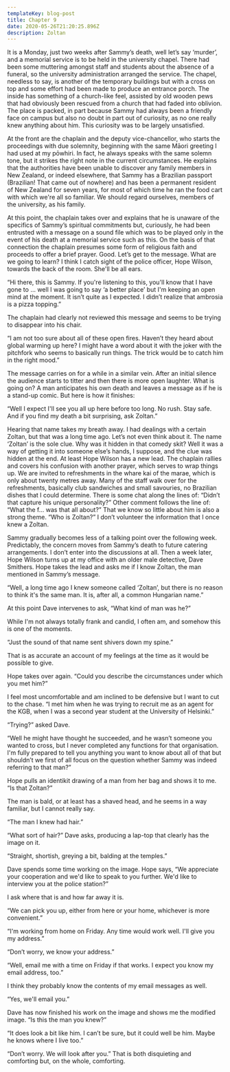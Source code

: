 ```yaml
---
templateKey: blog-post
title: Chapter 9
date: 2020-05-26T21:20:25.896Z
description: Zoltan
---
```

It is a Monday, just two weeks after Sammy’s death, well let’s say ‘murder’, and a memorial service is to be held in the university chapel. There had been some muttering amongst staff and students about the absence of a funeral, so the university administration arranged the service. The chapel, needless to say, is another of the temporary buildings but with a cross on top and some effort had been made to produce an entrance porch. The inside has something of a church-like feel, assisted by old wooden pews that had obviously been rescued from a church that had faded into oblivion. The place is packed, in part because Sammy had always been a friendly face on campus but also no doubt in part out of curiosity, as no one really knew anything about him. This curiosity was to be largely unsatisfied.

At the front are the chaplain and the deputy vice-chancellor, who starts the proceedings with due solemnity, beginning with the same Māori greeting I had used at my pōwhiri. In fact, he always speaks with the same solemn tone, but it strikes the right note in the current circumstances. He explains that the authorities have been unable to discover any family members in New Zealand, or indeed elsewhere, that Sammy has a Brazilian passport (Brazilian! That came out of nowhere) and has been a permanent resident of New Zealand for seven years, for most of which time he ran the food cart with which we're all so familiar. We should regard ourselves, members of the university, as his family.

At this point, the chaplain takes over and explains that he is unaware of the specifics of Sammy’s spiritual commitments but, curiously, he had been entrusted with a message on a sound file which was to be played only in the event of his death at a memorial service such as this. On the basis of that connection the chaplain presumes some form of religious faith and proceeds to offer a brief prayer. Good. Let’s get to the message. What are we going to learn? I think I catch sight of the police officer, Hope Wilson, towards the back of the room. She'll be all ears.

“Hi there, this is Sammy. If you're listening to this, you'll know that I have gone to … well I was going to say ‘a better place’ but I'm keeping an open mind at the moment. It isn’t quite as I expected. I didn’t realize that ambrosia is a pizza topping.”

The chaplain had clearly not reviewed this message and seems to be trying to disappear into his chair.

“I am not too sure about all of these open fires. Haven’t they heard about global warming up here? I might have a word about it with the joker with the pitchfork who seems to basically run things. The trick would be to catch him in the right mood.”

The message carries on for a while in a similar vein. After an initial silence the audience starts to titter and then there is more open laughter. What is going on? A man anticipates his own death and leaves a message as if he is a stand-up comic. But here is how it finishes:

“Well I expect I'll see you all up here before too long. No rush. Stay safe. And if you find my death a bit surprising, ask Zoltan.”

Hearing that name takes my breath away. I had dealings with a certain Zoltan, but that was a long time ago. Let’s not even think about it. The name ‘Zoltan’ is the sole clue. Why was it hidden in that comedy skit? Well it was a way of getting it into someone else’s hands, I suppose, and the clue was hidden at the end. At least Hope Wilson has a new lead. The chaplain rallies and covers his confusion with another prayer, which serves to wrap things up. We are invited to refreshments in the whare kai of the marae, which is only about twenty metres away. Many of the staff walk over for the refreshments, basically club sandwiches and small savouries, no Brazilian dishes that I could determine. There is some chat along the lines of: “Didn’t that capture his unique personality?” Other comment follows the line of: “What the f... was that all about?” That we know so little about him is also a strong theme. “Who is Zoltan?” I don’t volunteer the information that I once knew a Zoltan.

Sammy gradually becomes less of a talking point over the following week. Predictably, the concern moves from Sammy’s death to future catering arrangements. I don’t enter into the discussions at all. Then a week later, Hope Wilson turns up at my office with an older male detective, Dave Smithers. Hope takes the lead and asks me if I know Zoltan, the man mentioned in Sammy’s message.

“Well, a long time ago I knew someone called ‘Zoltan’, but there is no reason to think it's the same man. It is, after all, a common Hungarian name.”

At this point Dave intervenes to ask, “What kind of man was he?”

While I'm not always totally frank and candid, I often am, and somehow this is one of the moments.

“Just the sound of that name sent shivers down my spine.”

That is as accurate an account of my feelings at the time as it would be possible to give.

Hope takes over again. “Could you describe the circumstances under which you met him?”

I feel most uncomfortable and am inclined to be defensive but I want to cut to the chase. “I met him when he was trying to recruit me as an agent for the KGB, when I was a second year student at the University of Helsinki.”

“Trying?” asked Dave.

“Well he might have thought he succeeded, and he wasn’t someone you wanted to cross, but I never completed any functions for that organisation. I'm fully prepared to tell you anything you want to know about all of that but shouldn’t we first of all focus on the question whether Sammy was indeed referring to that man?”

Hope pulls an identikit drawing of a man from her bag and shows it to me. “Is that Zoltan?”

The man is bald, or at least has a shaved head, and he seems in a way familiar, but I cannot really say.

“The man I knew had hair.”

“What sort of hair?” Dave asks, producing a lap-top that clearly has the image on it.

“Straight, shortish, greying a bit, balding at the temples.”

Dave spends some time working on the image. Hope says, “We appreciate your cooperation and we'd like to speak to you further. We'd like to interview you at the police station?”

I ask where that is and how far away it is.

“We can pick you up, either from here or your home, whichever is more convenient.”

“I'm working from home on Friday. Any time would work well. I'll give you my address.”

“Don’t worry, we know your address.”

“Well, email me with a time on Friday if that works. I expect you know my email address, too.”

I think they probably know the contents of my email messages as well.

“Yes, we'll email you.”

Dave has now finished his work on the image and shows me the modified image. “Is this the man you knew?”

“It does look a bit like him. I can’t be sure, but it could well be him. Maybe he knows where I live too.”

“Don’t worry. We will look after you.” That is both disquieting and comforting but, on the whole, comforting.